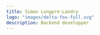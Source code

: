 ```yaml
---
title: Simon Longpré-Landry
logo: "images/delta-fox-full.svg"
description: Backend developper
---
```

